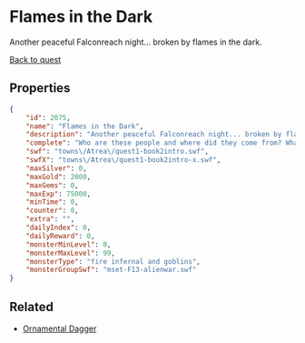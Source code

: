 # Flames in the Dark

Another peaceful Falconreach night... broken by flames in the dark.

[Back to quest](../quests.md)

## Properties

```json
{
    "id": 2075,
    "name": "Flames in the Dark",
    "description": "Another peaceful Falconreach night... broken by flames in the dark.",
    "complete": "Who are these people and where did they come from? What matters now is keeping them safe from their fiery pursuers.",
    "swf": "towns\/Atrea\/quest1-book2intro.swf",
    "swfX": "towns\/Atrea\/quest1-book2intro-x.swf",
    "maxSilver": 0,
    "maxGold": 2000,
    "maxGems": 0,
    "maxExp": 75000,
    "minTime": 0,
    "counter": 0,
    "extra": "",
    "dailyIndex": 0,
    "dailyReward": 0,
    "monsterMinLevel": 0,
    "monsterMaxLevel": 99,
    "monsterType": "fire infernal and goblins",
    "monsterGroupSwf": "mset-F13-alienwar.swf"
}
```

## Related

- [Ornamental Dagger](../items/21706-ornamental-dagger.md)


